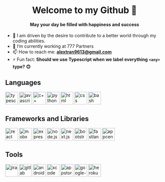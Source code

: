 <h1 align="center">
    Welcome to my Github 👋
    </br>
</h1>
<h4 align="center">
May your day be filled with happiness and success
</h4>

<p align="left">

- 🔭 I am driven by the desire to contribute to a better world through my coding abilities.
- 🌱 I’m currently working at 777 Partners
- 📫 How to reach me: **alextran9613@gmail.com**
- ⚡ Fun fact: **Should we use Typescript when we label everything ``<any>`` type? 🙃**
</p>

<h2 align="left">Languages</h2>
<p align="left"> 
    <img src="https://cdn-icons-png.flaticon.com/512/5968/5968381.png" alt="typescript" width="40" height="40"> 
    <img src="https://upload.wikimedia.org/wikipedia/commons/thumb/9/99/Unofficial_JavaScript_logo_2.svg/512px-Unofficial_JavaScript_logo_2.svg.png" alt="javascript" width="40" height="40">
    <img src="https://i.redd.it/31b2ii8hchi31.jpg" alt="c++" width="40" height="40">
    <img src="https://upload.wikimedia.org/wikipedia/commons/thumb/c/c3/Python-logo-notext.svg/1869px-Python-logo-notext.svg.png" alt="python" width="40" height="40">
    <img src="https://cdn-icons-png.flaticon.com/512/919/919827.png" alt="html" width="40" height="40">
    <img src="https://cdn-icons-png.flaticon.com/512/919/919826.png" alt="css" width="40" height="40">
    <img src="https://e7.pngegg.com/pngimages/48/567/png-clipart-bash-shell-script-command-line-interface-z-shell-shell-rectangle-logo-thumbnail.png" alt="bash" width="40" height="40">
</p>

<h2 align="left">Frameworks and Libraries </h2>
<p align="left"> 
    <img src="https://upload.wikimedia.org/wikipedia/commons/thumb/a/a7/React-icon.svg/1150px-React-icon.svg.png" alt="react" width="40" height="40"> 
    <img src="https://static-00.iconduck.com/assets.00/mobx-icon-1024x1024-c9qpjcmj.png" alt="mobx" width="40" height="40"> 
    <img src="https://ajeetchaulagain.com/static/7cb4af597964b0911fe71cb2f8148d64/87351/express-js.png" alt="express.js" width="40" height="40"> 
    <img src="https://cdn-icons-png.flaticon.com/512/919/919825.png" alt="node.js" width="40" height="40">
    <img src="https://static-00.iconduck.com/assets.00/next-js-icon-512x512-zuauazrk.png" alt="next.js" width="40" height="40">
    <img src="https://cdn-icons-png.flaticon.com/512/5968/5968672.png" alt="bootstrap" width="40" height="40">
    <img src="https://static-00.iconduck.com/assets.00/fastlane-icon-512x495-lmuhwr6f.png" alt="fastlane" width="40" height="40">
    <img src="https://yt3.googleusercontent.com/ytc/AGIKgqMeb-uQXaulm0bcx79UVKwfF_yAVQlhmHkBTXfRMw=s900-c-k-c0x00ffffff-no-rj" alt="appcenter" width="40" height="40">
</p>

<h2 align="left">Tools</h2>
<p align="left"> 
    <img src="https://cdn.icon-icons.com/icons2/2699/PNG/512/atlassian_jira_logo_icon_170511.png" alt="jira" width="40" height="40"> 
    <img src="https://encrypted-tbn0.gstatic.com/images?q=tbn:ANd9GcSOMF_st11LgbGuKe7FalrxdE-KFtDbUZRVCiqnklmt&s" alt="gitlab" width="40" height="40"> 
    <img src="https://cdn-icons-png.flaticon.com/512/174/174836.png" alt="android-studio" width="40" height="40"> 
    <img src="https://cdn.icon-icons.com/icons2/3053/PNG/512/xcode_macos_bigsur_icon_189539.png" alt="xcode" width="40" height="40">
    <img src="https://encrypted-tbn0.gstatic.com/images?q=tbn:ANd9GcQMX4mCnt5aDCz5gUpuFVSWEVpOoZzGX5J4p45j9XU-Es8V1OppQPdBQxk9-nUMaIY-lFc&usqp=CAU" alt="appstore" width="40" height="40">
    <img src="https://i1.wp.com/9to5google.com/wp-content/uploads/sites/4/2022/07/current-google-play-icon.jpg?ssl=1" alt="google-play" width="40" height="40">
    <img src="https://encrypted-tbn0.gstatic.com/images?q=tbn:ANd9GcQ9hxzu0AjS2jmsWAOE948Tw3yn09B9C_2uwTS1JEf-WJrhbdBoTBcFKGU2YRsaTOlnAAw&usqp=CAU" alt="heroku" width="40" height="40">
</p>

<!--
**alextran0713/alextran0713** is a ✨ _special_ ✨ repository because its `README.md` (this file) appears on your GitHub profile.

Here are some ideas to get you started:

- 🔭 I’m currently working on ...
- 🌱 I’m currently learning ...
- 👯 I’m looking to collaborate on ...
- 🤔 I’m looking for help with ...
- 💬 Ask me about ...
- 📫 How to reach me: ...
- 😄 Pronouns: ...
- ⚡ Fun fact: ...
  -->
